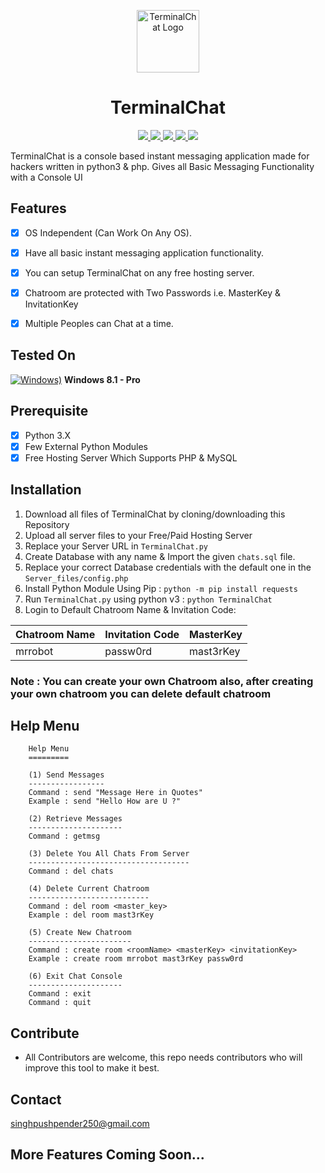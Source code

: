 <p align="center">
  <img src="https://github.com/PushpenderIndia/TerminalChat/blob/master/TerminalChat-logo.png" alt="TerminalChat Logo" width=100 height=100/>
</p>

<h1 align="center">TerminalChat</h1>
<p align="center">
    <a href="https://python.org">
    <img src="https://img.shields.io/badge/Python-3.7-green.svg">
  </a>
  <a href="https://www.php.net">
    <img src="https://img.shields.io/badge/PHP-7.2.30-blue.svg">
  </a>
  <a href="https://github.com/PushpenderIndia/TerminalChat/blob/master/LICENSE">
    <img src="https://img.shields.io/badge/License-BSD%203-lightgrey.svg">
  </a>
  <a href="https://github.com/PushpenderIndia/TerminalChat/releases">
    <img src="https://img.shields.io/badge/Release-1.0-blue.svg">
  </a>
    <a href="https://github.com/PushpenderIndia/TerminalChat">
    <img src="https://img.shields.io/badge/Open%20Source-%E2%9D%A4-brightgreen.svg">
  </a>
</p>

TerminalChat is a console based instant messaging application made for hackers written in python3 &amp; php. Gives all Basic Messaging Functionality with a Console UI

## Features
- [x] OS Independent (Can Work On Any OS).
- [x] Have all basic instant messaging application functionality.
- [x] You can setup TerminalChat on any free hosting server.
- [x] Chatroom are protected with Two Passwords i.e. MasterKey & InvitationKey
- [x] Multiple Peoples can Chat at a time.


## Tested On

[![Windows)](https://www.google.com/s2/favicons?domain=https://www.microsoft.com/en-in/windows/)](https://www.microsoft.com/en-in/windows/) **Windows 8.1 - Pro**

## Prerequisite
- [x] Python 3.X
- [x] Few External Python Modules
- [x] Free Hosting Server Which Supports PHP & MySQL

## Installation

1. Download all files of TerminalChat by cloning/downloading this Repository
2. Upload all server files to your Free/Paid Hosting Server
3. Replace your Server URL in `TerminalChat.py`
4. Create Database with any name & Import the given `chats.sql` file.
5. Replace your correct Database credentials with the default one in the `Server_files/config.php`
6. Install Python Module Using Pip : `python -m pip install requests`
7. Run `TerminalChat.py` using python v3 : `python TerminalChat`
8. Login to Default Chatroom Name & Invitation Code: 

| Chatroom Name  | Invitation Code | MasterKey |
| ----------  | --------- | ----------- |
| mrrobot     | passw0rd | mast3rKey |

### Note : You can create your own Chatroom also, after creating your own chatroom you can delete default chatroom

## Help Menu

```
    Help Menu
    =========

    (1) Send Messages 
    -----------------
    Command : send "Message Here in Quotes"      
    Example : send "Hello How are U ?"
    
    (2) Retrieve Messages
    ---------------------
    Command : getmsg                           
    
    (3) Delete You All Chats From Server
    ------------------------------------  
    Command : del chats                        

    (4) Delete Current Chatroom
    ---------------------------
    Command : del room <master_key>            
    Example : del room mast3rKey

    (5) Create New Chatroom
    ----------------------- 
    Command : create room <roomName> <masterKey> <invitationKey>     
    Example : create room mrrobot mast3rKey passw0rd
       
    (6) Exit Chat Console
    ---------------------
    Command : exit
    Command : quit

```

## Contribute

* All Contributors are welcome, this repo needs contributors who will improve this tool to make it best.

## Contact

singhpushpender250@gmail.com 

## More Features Coming Soon...
